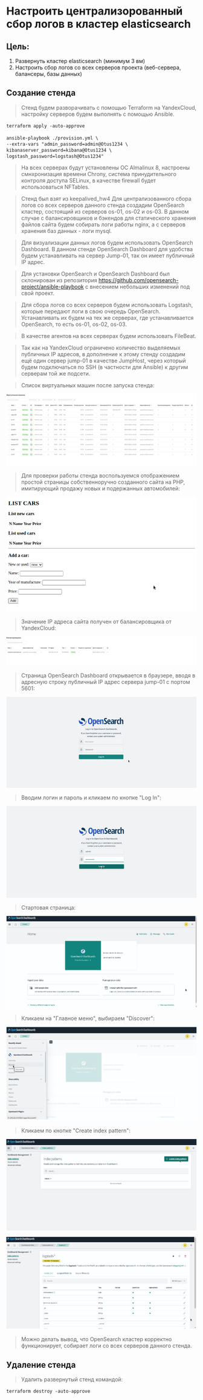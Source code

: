 # Настроить централизорованный сбор логов в кластер elasticsearch

## Цель:

1. Развернуть кластер elasticsearch (минимум 3 вм)
2. Настроить сбор логов со всех серверов проекта (веб-сервера, балансеры, базы данных)

## Создание стенда

> Стенд будем разворачивать с помощью Terraform на YandexCloud, настройку серверов будем выполнять с помощью Ansible.


```
terraform apply -auto-approve

ansible-playbook ./provision.yml \
--extra-vars "admin_password=admin@Otus1234 \
kibanaserver_password=kibana@Otus1234 \
logstash_password=logstash@Otus1234"
```

> На всех серверах будут установлены ОС Almalinux 8, настроены смнхронизация времени Chrony, система принудительного контроля доступа SELinux, в качестве 
> firewall будет использоваться NFTables.

> Стенд был взят из keepalived_hw4 Для централизованного сбора логов со всех серверов данного стенда создадим OpenSearch кластер, состоящий из серверов os-01, os-02 и os-03. В данном случае с балансировщиков и бэкендов для статического хранения файлов сайта будем собирать логи работы nginx, а с серверов хранения баз данных - логи mysql.

> Для визуализации данных логов будем использовать OpenSearch Dashboard. В данном стенде OpenSearch Dashboard для удобства будем устанавливать на сервер 
> Jump-01, так он имеет публичный IP адрес.

> Для установки OpenSearch и OpenSearch Dashboard был склонирован из репозитория https://github.com/opensearch-project/ansible-playbook с внесением небольших
> изменений под свой проект.

> Для сбора логов со всех серверов будем использовать Logstash, которые передают логи в свою очередь OpenSearch. Устанавливать их будем на тех же серверах, где
> устанавливается OpenSearch, то есть os-01, os-02, os-03.

> В качестве агентов на всех серверах будем использовать FileBeat.

> Так как на YandexCloud ограничено количество выделяемых публичных IP адресов, в дополнение к этому стенду создадим ещё один сервер jump-01 в качестве
> JumpHost, через который будем подключаться по SSH (в частности для Ansible) к другим серверам той же подсети.

> Список виртуальных машин после запуска стенда:

![alt text](images/1.png)

> Для проверки работы стенда воспользуемся отображением простой страницы собственноручно созданного сайта на PHP, имитирующий продажу новых и подержанных 
> автомобилей:

![alt text](images/3_1.png)

> Значение IP адреса сайта получен от балансировщика от YandexCloud:

![alt text](images/2.png)

> Страница OpenSearch Dashboard открывается в браузере, вводя в адресную строку публичный IP адрес сервера jump-01 с портом 5601:

![alt text](images/3.png)

> Вводим логин и пароль и кликаем по кнопке "Log In":

![alt text](images/4.png)

> Стартовая страница:

![alt text](images/5.png)

> Кликаем на "Главное меню", выбираем "Discover":

![alt text](images/6.png)

> Кликаем по кнопке "Create index pattern":

![alt text](images/7.png)

![alt text](images/10.png)

> Можно делать вывод, что OpenSearch кластер корректно функционирует, собирает логи со всех серверов данного стенда.

## Удаление стенда

> Удалить развернутый стенд командой:

```
terraform destroy -auto-approve
```


